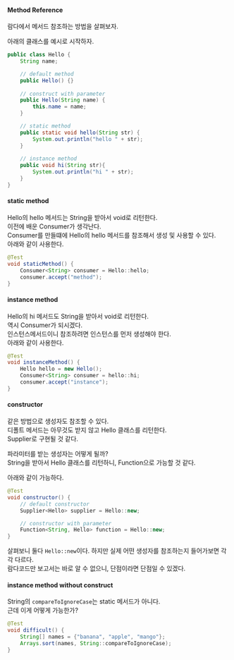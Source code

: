 #### Method Reference
람다에서 메서드 참조하는 방법을 살펴보자.

아래의 클래스를 예시로 시작하자.

~~~java
public class Hello {
    String name;

    // default method
    public Hello() {}
    
    // construct with parameter
    public Hello(String name) {
        this.name = name;
    }

    // static method
    public static void hello(String str) {
        System.out.println("hello " + str);
    }
    
    // instance method
    public void hi(String str){
        System.out.println("hi " + str);
    }
}
~~~

#### static method
Hello의 hello 메서드는 String을 받아서 void로 리턴한다.  
이전에 배운 Consumer가 생각난다.  
Consumer를 만들떄에 Hello의 hello 메서드를 참조해서 생성 및 사용할 수 있다.  
아래와 같이 사용한다.

~~~java
@Test
void staticMethod() {
    Consumer<String> consumer = Hello::hello;
    consumer.accept("method");
}
~~~


#### instance method
Hello의 hi 메서드도 String을 받아서 void로 리턴한다.  
역시 Consumer가 되시겠다.  
인스턴스메서드이니 참조하려면 인스턴스를 먼저 생성해야 한다.  
아래와 같이 사용한다.

~~~java
@Test
void instanceMethod() {
    Hello hello = new Hello();
    Consumer<String> consumer = hello::hi;
    consumer.accept("instance");
}
~~~



#### constructor
같은 방법으로 생성자도 참조할 수 있다.  
디폴트 메서드는 아무것도 받지 않고 Hello 클래스를 리턴한다.  
Supplier로 구현될 것 같다.  

파라미터를 받는 생성자는 어떻게 될까?  
String을 받아서 Hello 클래스를 리턴하니, Function으로 가능할 것 같다.  

아래와 같이 가능하다.

~~~java
@Test
void constructor() {
    // default constructor
    Supplier<Hello> supplier = Hello::new;

    // constructor with parameter
    Function<String, Hello> function = Hello::new;
}
~~~

살펴보니 둘다 `Hello::new`이다. 하지만 실제 어떤 생성자를 참조하는지 들어가보면 각각 다르다.  
람다코드만 보고서는 바로 알 수 없으니, 단점이라면 단점일 수 있겠다.


#### instance method without construct
String의 `compareToIgnoreCase`는 static 메서드가 아니다.  
근데 이게 어떻게 가능한가?  

~~~java
@Test
void difficult() {
    String[] names = {"banana", "apple", "mango"};
    Arrays.sort(names, String::compareToIgnoreCase);
}
~~~